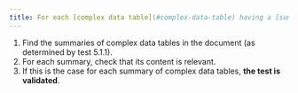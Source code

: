 ```yaml
---
title: For each [complex data table](#complex-data-table) having a [summary](#table-resume), is it relevant?
---
```


1. Find the summaries of complex data tables in the document (as determined by test 5.1.1).
2. For each summary, check that its content is relevant.
3. If this is the case for each summary of complex data tables, **the test is validated**.
